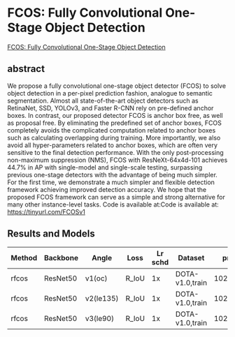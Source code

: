 # FCOS: Fully Convolutional One-Stage Object Detection

[FCOS: Fully Convolutional One-Stage Object Detection](http://arxiv.org/abs/1904.01355)

## abstract

We propose a fully convolutional one-stage object detector (FCOS) to solve object detection in a per-pixel prediction fashion, analogue to semantic segmentation. Almost all state-of-the-art object detectors such as RetinaNet, SSD, YOLOv3, and Faster R-CNN rely on pre-defined anchor boxes. In contrast, our proposed detector FCOS is anchor box free, as well as proposal free. By eliminating the predefined set of anchor boxes, FCOS completely avoids the complicated computation related to anchor boxes such as calculating overlapping during training. More importantly, we also avoid all hyper-parameters related to anchor boxes, which are often very sensitive to the final detection performance. With the only post-processing non-maximum suppression (NMS), FCOS with ResNeXt-64x4d-101 achieves 44.7% in AP with single-model and single-scale testing, surpassing previous one-stage detectors with the advantage of being much simpler. For the first time, we demonstrate a much simpler and flexible detection framework achieving improved detection accuracy. We hope that the proposed FCOS framework can serve as a simple and strong alternative for many other instance-level tasks. Code is available at:Code is available at: https://tinyurl.com/FCOSv1

## Results and Models

| Method | Backbone | Angle     | Loss  | Lr schd | Dataset         | preprocess    | $AP_{0.5}$ | $AP_{0.75}$ | $mAP$ |
| ------ | -------- | --------- | ----- | ------- | --------------- | ------------- | ---------- | ----------- | ----- |
| rfcos  | ResNet50 | v1(oc)    | R_IoU | 1x      | DOTA-v1.0,train | 1024x1024,512 | 70.38      | 41.69       | 41.15 |
| rfcos  | ResNet50 | v2(le135) | R_IoU | 1x      | DOTA-v1.0,train | 1024x1024,512 | 69.80      | 40.51       | 40.58 |
| rfcos  | ResNet50 | v3(le90)  | R_IoU | 1x      | DOTA-v1.0,train | 1024x1024,512 | \          | \           | \     |